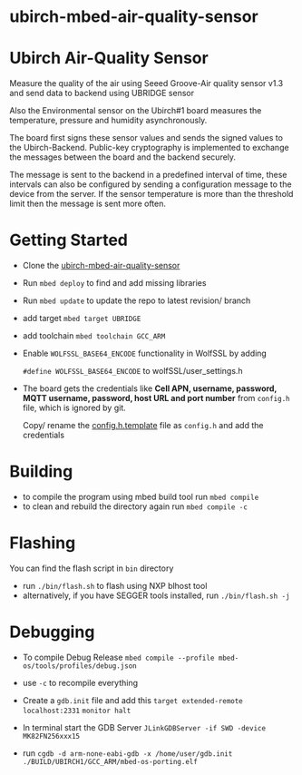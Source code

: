 # ubirch-mbed-air-quality-sensor

# Ubirch Air-Quality Sensor

Measure the quality of the air using Seeed Groove-Air quality sensor v1.3 and send data to backend using UBRIDGE sensor

Also the Environmental sensor on the Ubirch#1 board measures the temperature, pressure and humidity asynchronously.

The board first signs these sensor values and sends the signed values to the Ubirch-Backend.
Public-key cryptography is implemented to exchange the messages between the board and the backend securely.

The message is sent to the backend in a predefined interval of time, these intervals can also be configured by sending a configuration message to the device from the server. 
If the sensor temperature is more than the threshold limit then the message is sent more often.

# Getting Started
- Clone the [ubirch-mbed-air-quality-sensor](https://github.com/ubirch/ubirch-mbed-air-quality-sensor)
- Run `mbed deploy` to find and add missing libraries
- Run `mbed update` to update the repo to latest revision/ branch 
- add target `mbed target UBRIDGE`
- add toolchain `mbed toolchain GCC_ARM`
- Enable `WOLFSSL_BASE64_ENCODE` functionality in WolfSSL by adding 

  `#define WOLFSSL_BASE64_ENCODE` to wolfSSL/user_settings.h
- The board gets the credentials like **Cell APN, username, password, MQTT username, password, host URL and port number** from `config.h` file, which is ignored by git.
 
   Copy/ rename the [config.h.template](https://github.com/ubirch/mbed-os-env-sensor/blob/master/config.h.template) file as `config.h` and add the credentials 

# Building
- to compile the program using mbed build tool run `mbed compile`
- to clean and rebuild the directory again run `mbed compile -c`

# Flashing
You can find the flash script in `bin` directory
- run `./bin/flash.sh` to flash using NXP blhost tool
- alternatively, if you have SEGGER tools installed, run `./bin/flash.sh -j`

# Debugging
- To compile Debug Release
`mbed compile --profile mbed-os/tools/profiles/debug.json`
- use `-c` to recompile everything
- Create a `gdb.init` file and add this
`target extended-remote localhost:2331`
`monitor halt`

- In terminal start the GDB Server
`JLinkGDBServer -if SWD -device MK82FN256xxx15`
- run `cgdb -d arm-none-eabi-gdb -x /home/user/gdb.init ./BUILD/UBIRCH1/GCC_ARM/mbed-os-porting.elf`
